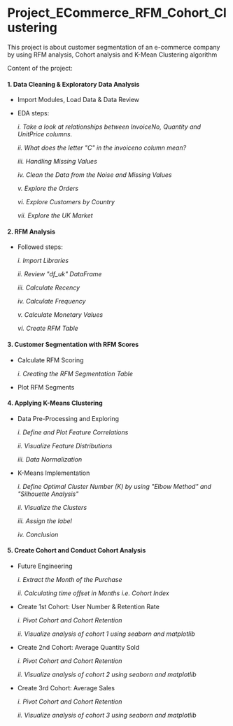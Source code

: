 # Project_ECommerce_RFM_Cohort_Clustering

This project is about customer segmentation of an e-commerce company by using RFM analysis, Cohort analysis and K-Mean Clustering algorithm

Content of the project:

#### 1. Data Cleaning & Exploratory Data Analysis

- Import Modules, Load Data & Data Review
- EDA steps:

    *i. Take a look at relationships between InvoiceNo, Quantity and UnitPrice columns.*
    
    *ii. What does the letter "C" in the invoiceno column mean?*
    
    *iii. Handling Missing Values*
    
    *iv. Clean the Data from the Noise and Missing Values*
    
    *v. Explore the Orders*
    
    *vi. Explore Customers by Country*
    
    *vii. Explore the UK Market*
    
#### 2. RFM Analysis

- Followed steps:

   *i. Import Libraries*
   
   *ii. Review "df_uk" DataFrame*
   
   *iii. Calculate Recency*
   
   *iv. Calculate Frequency*
   
   *v. Calculate Monetary Values*
   
   *vi. Create RFM Table*

#### 3. Customer Segmentation with RFM Scores
- Calculate RFM Scoring

    *i. Creating the RFM Segmentation Table*
 
- Plot RFM Segments

#### 4. Applying K-Means Clustering
- Data Pre-Processing and Exploring

    *i. Define and Plot Feature Correlations*
 
    *ii. Visualize Feature Distributions*
 
    *iii. Data Normalization*

- K-Means Implementation

    *i. Define Optimal Cluster Number (K) by using "Elbow Method" and "Silhouette Analysis"*
 
    *ii. Visualize the Clusters*
 
    *iii. Assign the label*
 
    *iv. Conclusion*
 
#### 5. Create Cohort and Conduct Cohort Analysis
- Future Engineering

    *i. Extract the Month of the Purchase*
 
    *ii. Calculating time offset in Months i.e. Cohort Index*
 
- Create 1st Cohort: User Number & Retention Rate 

    *i. Pivot Cohort and Cohort Retention*
 
    *ii. Visualize analysis of cohort 1 using seaborn and matplotlib*

- Create 2nd Cohort: Average Quantity Sold 

    *i. Pivot Cohort and Cohort Retention*
 
    *ii. Visualize analysis of cohort 2 using seaborn and matplotlib*

- Create 3rd Cohort: Average Sales

    *i. Pivot Cohort and Cohort Retention*
 
    *ii. Visualize analysis of cohort 3 using seaborn and matplotlib*
